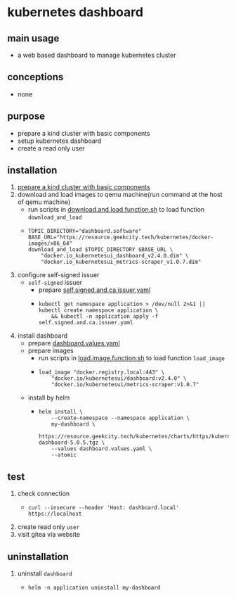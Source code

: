 # kubernetes dashboard

## main usage

* a web based dashboard to manage kubernetes cluster

## conceptions

* none

## purpose

* prepare a kind cluster with basic components
* setup kubernetes dashboard
* create a read only user

## installation

1. [prepare a kind cluster with basic components](../basic/kind.cluster.md)
2. download and load images to qemu machine(run command at the host of qemu machine)
    * run scripts
      in [download.and.load.function.sh](../resources/create.qemu.machine.for.kind/download.and.load.function.sh.md) to
      load function `download_and_load`
    * ```shell
      TOPIC_DIRECTORY="dashboard.software"
      BASE_URL="https://resource.geekcity.tech/kubernetes/docker-images/x86_64"
      download_and_load $TOPIC_DIRECTORY $BASE_URL \
          "docker.io_kubernetesui_dashboard_v2.4.0.dim" \
          "docker.io_kubernetesui_metrics-scraper_v1.0.7.dim"
      ```
3. configure self-signed issuer
    * `self-signed` issuer
        + prepare [self.signed.and.ca.issuer.yaml](../basic/resources/cert.manager/self.signed.and.ca.issuer.yaml.md)
        + ```shell
          kubectl get namespace application > /dev/null 2>&1 || kubectl create namespace application \
              && kubectl -n application apply -f self.signed.and.ca.issuer.yaml
          ```
4. install dashboard
    * prepare [dashboard.values.yaml](resources/dashboard/dashboard.values.yaml.md)
    * prepare images
        + run scripts in [load.image.function.sh](../resources/load.image.function.sh.md) to load function `load_image`
        + ```shell
          load_image "docker.registry.local:443" \
              "docker.io/kubernetesui/dashboard:v2.4.0" \
              "docker.io/kubernetesui/metrics-scraper:v1.0.7"
          ```
    * install by helm
        + ```shell
          helm install \
              --create-namespace --namespace application \
              my-dashboard \
              https://resource.geekcity.tech/kubernetes/charts/https/kubernetes.github.io/dashboard/kubernetes-dashboard-5.0.5.tgz \
              --values dashboard.values.yaml \
              --atomic
          ```

## test

1. check connection
    * ```shell
      curl --insecure --header 'Host: dashboard.local' https://localhost
      ```
2. create read only `user`
3. visit gitea via website

## uninstallation

1. uninstall `dashboard`
    * ```shell
      helm -n application uninstall my-dashboard
      ```